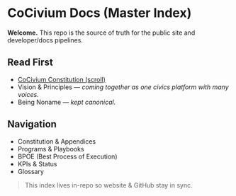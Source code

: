 <!-- status: stub; target: 150+ words -->
<!-- status: stub; target: 150+ words -->
<!-- status: stub; target: 150+ words -->
<!-- status: stub; target: 150+ words -->
<!-- status: stub; target: 150+ words -->
# CoCivium Docs (Master Index)

**Welcome.** This repo is the source of truth for the public site and developer/docs pipelines.

## Read First
- [CoCivium Constitution (scroll)](constitution/scroll.html)
- Vision & Principles — *coming together as one civics platform with many voices.*
- Being Noname — *kept canonical.*

## Navigation
- Constitution & Appendices
- Programs & Playbooks
- BPOE (Best Process of Execution)
- KPIs & Status
- Glossary

> This index lives in-repo so website & GitHub stay in sync.





